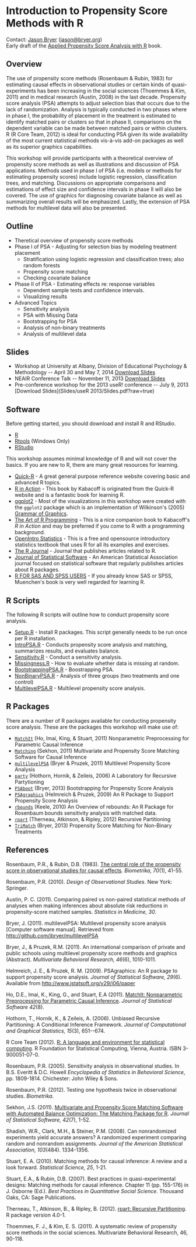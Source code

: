 # Introduction to Propensity Score Methods with R

Contact: [Jason Bryer](http://jason.bryer.org) ([jason@bryer.org](mailto:jason@bryer.org))  
Early draft of the [Applied Propensity Score Analysis with R](http://jason.bryer.org/psa) book.

## Overview

The use of propensity score methods (Rosenbaum & Rubin, 1983) for estimating causal effects in observational studies or certain kinds of quasi-experiments has been increasing in the social sciences (Thoemmes & Kim, 2011) and in medical research (Austin, 2008) in the last decade. Propensity score analysis (PSA) attempts to adjust selection bias that occurs due to the lack of randomization. Analysis is typically conducted in two phases where in phase I, the probability of placement in the treatment is estimated to identify matched pairs or clusters so that in phase II, comparisons on the dependent variable can be made between matched pairs or within clusters. R (R Core Team, 2012) is ideal for conducting PSA given its wide availability of the most current statistical methods vis-à-vis add-on packages as well as its superior graphics capabilities.

This workshop will provide participants with a theoretical overview of propensity score methods as well as illustrations and discussion of PSA applications. Methods used in phase I of PSA (i.e. models or methods for estimating propensity scores) include logistic regression, classification trees, and matching. Discussions on appropriate comparisons and estimations of effect size and confidence intervals in phase II will also be covered. The use of graphics for diagnosing covariate balance as well as summarizing overall results will be emphasized. Lastly, the extension of PSA methods for multilevel data will also be presented.


## Outline

* Theretical overview of propensity score methods
* Phase I of PSA - Adjusting for selection bias by modeling treatment placement
	* Stratification using logistic regression and classification trees; also random forests
	* Propensity score matching
	* Checking covariate balance
* Phase II of PSA - Estimating effects re: response variables
	* Dependent sample tests and confidence intervals. 
	* Visualizing results
* Advanced Topics
	* Sensitivity analysis
	* PSA with Missing Data
	* Bootstrapping for PSA
	* Analysis of non-binary treatments
	* Analysis of multilevel data

## Slides

* Workshop at University at Albany, Division of Educational Psychology & Methodology -- April 30 and May 7, 2014 [Download Slides](Slides/UAlbany2014/Slides.pdf?raw=true)  
* NEAIR Conference Talk -- November 11, 2013 [Download Slides](Slides/NEAIR2013Slides/Slides.pdf?raw=true)
* Pre-conference workshop for the 2013 useR! conference -- July 9, 2013 [Download Slides](Slides/useR 2013/Slides.pdf?raw=true)  

## Software

Before getting started, you should download and install R and RStudio.

* [R](http://cran.r-project.org)
* [Rtools](http://cran.r-project.org/bin/windows/Rtools/) (Windows Only)
* [RStudio](http://www.rstudio.com/ide/download/desktop)

This workshop assumes minimal knowledge of R and will not cover the basics. If you are new to R, there are many great resources for learning.

* [Quick-R](http://statmethods.net/) - A great general purpose reference website covering basic and advanced R topics.
* [R in Action](http://www.manning.com/kabacoff/) - This book by Kabacoff is originated from the Quick-R website and is a fantastic book for learning R.
* [ggplot2](http://ggplot2.org/) - Most of the visualizations in this workshop were created with the `ggplot2` package which is an implementation of Wilkinson's (2005) [Grammar of Graphics](http://www.amazon.com/Grammar-Graphics-Statistics-Computing/dp/0387245448).
* [The Art of R Programming](http://www.amazon.com/The-Art-Programming-Statistical-Software/dp/1593273843/ref=sr_1_6?ie=UTF8&qid=1398807573&sr=8-6&keywords=r) - This is a nice companion book to Kabacoff's *R in Action* and may be preferred if you come to R with a programming background.
* [OpenIntro Statistics](http://www.openintro.org/stat/) - This is a free and opensource introductory statistics textbook that uses R for all its examples and exercises.
* [The R Journal](http://journal.r-project.org/) - Journal that publishes articles related to R.
* [Journal of Statistical Software](http://www.jstatsoft.org/) - An American Statistical Association journal focused on statistical software that regularly publishes articles about R packages.
* [R FOR SAS AND SPSS USERS](https://science.nature.nps.gov/im/datamgmt/statistics/R/documents/R_for_SAS_SPSS_users.pdf) - If you already know SAS or SPSS, Muenchen's book is very well regarded for learning R.

## R Scripts

The following R scripts will outline how to conduct propensity score analysis.

* [Setup.R](R-Scripts/Setup.R) - Install R packages. This script generally needs to be run once per R installation.
* [IntroPSA.R](R-Scripts/IntroPSA.R) - Conducts propensity score analysis and matching, summarizes results, and evaluates balance.
* [Sensitivity.R](R-Scripts/Sensitivity.R) - Conduct a sensitivity analysis.
* [Missingness.R](R-Scripts/Missingness.R) - How to evaluate whether data is missing at random.
* [BootstrappingPSA.R](R-Scripts/BootstrappingPSA.R) - Boostrapping PSA.
* [NonBinaryPSA.R](R-Scripts/NonBinaryPSA.R) - Analysis of three groups (two treatments and one control)
* [MultilevelPSA.R](R-Scripts/MultilevelPSA.R) - Multilevel propensity score analysis.

## R Packages

There are a number of R packages available for conducting propensity score analysis. These are the packages this workshop will make use of:

* [`MatchIt`](http://gking.harvard.edu/gking/matchit) (Ho, Imai, King, & Stuart, 2011) Nonparametric Preprocessing for Parametric Causal Inference
* [`Matching`](http://sekhon.berkeley.edu/matching/) (Sekhon, 2011) Multivariate and Propensity Score Matching Software for Causal Inference
* [`multilevelPSA`](http://jason.bryer.org/multilevelPSA) (Bryer & Pruzek, 2011) Multilevel Propensity Score Analysis
* [`party`](http://cran.r-project.org/web/packages/party/index.html) (Hothorn, Hornik, & Zeileis, 2006) A Laboratory for Recursive Partytioning
* [`PSAboot`](http://jason.bryer.org/PSAboot) (Bryer, 2013) Bootstrapping for Propensity Score Analysis
* [`PSAgraphics`](http://www.jstatsoft.org/v29/i06/paper) (Helmreich & Pruzek, 2009) An R Package to Support Propensity Score Analysis
* [`rbounds`](http://www.personal.psu.edu/ljk20/rbounds%20vignette.pdf) (Keele, 2010) An Overview of rebounds: An R Package for Rosenbaum bounds sensitivity analysis with matched data.
* [`rpart`](http://cran.r-project.org/web/packages/rpart/index.html) (Therneau, Atkinson, & Ripley, 2012) Recursive Partitioning
* [`TriMatch`](http://jason.bryer.org/TriMatch) (Bryer, 2013) Propensity Score Matching for Non-Binary Treatments

## References

Rosenbaum, P.R., & Rubin, D.B. (1983). [The central role of the propensity score in observational studies for causal effects](http://faculty.smu.edu/Millimet/classes/eco7377/papers/rosenbaum%20rubin%2083a.pdf). *Biometrika, 70*(1), 41-55.

Rosenbaum, P.R. (2010). *Design of Observational Studies*. New York: Springer.

Austin, P. C. (2011). Comparing paired vs non-paired statistical methods of analyses when making inferences about absolute risk reductions in propensity-score matched samples. *Statistics in Medicine, 30*.

Bryer, J. (2011). multilevelPSA: Multilevel propensity score analysis [Computer software manual]. Retrieved from http://github.com/jbryer/multilevelPSA 

Bryer, J., & Pruzek, R.M. (2011). An international comparison of private and public schools using multilevel propensity score methods and graphics (Abstract). *Multivariate Behavioral Research, 46*(6), 1010-1011.

Helmreich, J. E., & Pruzek, R. M. (2009). PSAgraphics: An R package to support propensity score analysis. *Journal of Statistical Software, 29*(6). Available from http://www.jstatsoft.org/v29/i06/paper

Ho, D.E., Imai, K., King, G., and Stuart, E.A (2011). [MatchIt: Nonparametric Preprocessing for Parametric Causal Inference](http://www.jstatsoft.org/v42/i08/). *Journal of Statistical Software 42*(8).

Hothorn, T., Hornik, K., & Zeileis, A. (2006). Unbiased Recursive Partitioning: A Conditional Inference Framework. *Journal of Computational and Graphical Statistics, 15*(3), 651--674.

R Core Team (2012). [R: A language and environment for statistical computing](http://www.R-project.org/). R Foundation for Statistical Computing, Vienna, Austria. ISBN 3-900051-07-0.

Rosenbaum, P.R. (2005). Sensitivity analysis in observational studies. In B.S. Everitt & D.C. Howell *Encyclopedia of Statistics in Behavioral Science*, pp. 1809-1814. Chichester: John Wiley & Sons.

Rosenbaum, P.R. (2012). Testing one hypothesis twice in observational studies. *Biometrika*.

Sekhon, J.S. (2011). [Multivariate and Propensity Score Matching Software with Automated Balance Optimization: The Matching Package for R](http://www.jstatsoft.org/v42/i07/). *Journal of Statistical Software, 42*(7), 1-52.
  
Shadish, W.R., Clark, M.H., & Steiner, P.M. (2008). Can nonrandomized experiments yield accurate answers? A randomized experiment comparing random and nonrandom assignments. *Journal of the American Statistical Association, 103*(484). 1334-1356.

Stuart, E. A. (2010). Matching methods for causal inference: A review and a look forward. *Statistical Science, 25*, 1-21.

Stuart, E.A., & Rubin, D.B. (2007). Best practices in quasi-experimental designs: Matching methods for causal inference. Chapter 11 (pp. 155-176) in J. Osborne (Ed.). *Best Practices in Quantitative Social Science*. Thousand Oaks, CA: Sage Publications.

Therneau, T., Atkinson, B., & Ripley, B. (2012). [rpart: Recursive Partitioning](http://CRAN.R-project.org/package=rpart). R package version 4.0-1. 
  
Thoemmes, F. J., & Kim, E. S. (2011). A systematic review of propensity score methods in the social sciences. Multivariate Behavioral Research, 46, 90-118.



